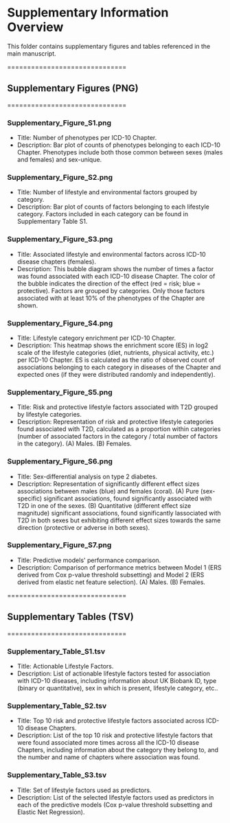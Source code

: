 # Supplementary Information Overview

This folder contains supplementary figures and tables referenced in the main manuscript.

==============================
## Supplementary Figures (PNG)
==============================

### Supplementary_Figure_S1.png
* Title: Number of phenotypes per ICD-10 Chapter.
* Description: Bar plot of counts of phenotypes belonging to each ICD-10 Chapter. Phenotypes include both those common between sexes (males and females) and sex-unique.

### Supplementary_Figure_S2.png
* Title: Number of lifestyle and environmental factors grouped by category.
* Description: Bar plot of counts of factors belonging to each lifestyle category. Factors included in each category can be found in Supplementary Table S1.

### Supplementary_Figure_S3.png
* Title: Associated lifestyle and environmental factors across ICD-10 disease chapters (females).
* Description: This bubble diagram shows the number of times a factor was found associated with each ICD-10 disease Chapter. The color of the bubble indicates the direction of the effect (red = risk; blue = protective). Factors are grouped by categories. Only those factors associated with at least 10% of the phenotypes of the Chapter are shown.

### Supplementary_Figure_S4.png
* Title: Lifestyle category enrichment per ICD-10 Chapter.
* Description: This heatmap shows the enrichment score (ES) in log2 scale of the lifestyle categories (diet, nutrients, physical activity, etc.) per ICD-10 Chapter. ES is calculated as the ratio of observed count of associations belonging to each category in diseases of the Chapter and expected ones (if they were distributed randomly and independently).

### Supplementary_Figure_S5.png
* Title: Risk and protective lifestyle factors associated with T2D grouped by lifestyle categories.
* Description: Representation of risk and protective lifestyle categories found associated with T2D, calculated as a proportion within categories (number of associated factors in the category / total number of factors in the category). (A) Males. (B) Females.

### Supplementary_Figure_S6.png
* Title: Sex-differential analysis on type 2 diabetes.
* Description: Representation of significantly different effect sizes associations between males (blue) and females (coral). (A) Pure (sex-specific) significant associations, found significantly associated with T2D in one of the sexes. (B) Quantitative (different effect size magnitude) significant associations, found significantly lassociated with T2D in both sexes but exhibiting different effect sizes towards the same direction (protective or adverse in both sexes).

### Supplementary_Figure_S7.png
* Title: Predictive models' performance comparison.
* Description: Comparison of performance metrics between Model 1 (ERS derived from Cox p-value threshold subsetting) and Model 2 (ERS derived from elastic net feature selection). (A) Males. (B) Females.

==============================
## Supplementary Tables (TSV)
==============================

### Supplementary_Table_S1.tsv
* Title: Actionable Lifestyle Factors.
* Description: List of actionable lifestyle factors tested for association with ICD-10 diseases, including information about UK Biobank ID, type (binary or quantitative), sex in which is present, lifestyle category, etc..

### Supplementary_Table_S2.tsv
* Title: Top 10 risk and protective lifestyle factors associated across ICD-10 disease Chapters.
* Description: List of the top 10 risk and protective lifestyle factors that were found associated more times across all the ICD-10 disease Chapters, including information about the category they belong to, and the number and name of chapters where association was found.

### Supplementary_Table_S3.tsv
* Title: Set of lifestyle factors used as predictors.
* Description: List of the selected lifestyle factors used as predictors in each of the predictive models (Cox p-value threshold subsetting and Elastic Net Regression).
